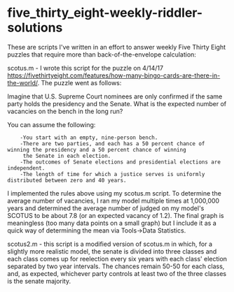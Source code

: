 # five_thirty_eight-weekly-riddler-solutions
These are scripts I've written in an effort to answer weekly Five Thirty Eight puzzles that require more than back-of-the-envelope calculation:

scotus.m - I wrote this script for the puzzle on 4/14/17 https://fivethirtyeight.com/features/how-many-bingo-cards-are-there-in-the-world/. The puzzle went as follows:

  Imagine that U.S. Supreme Court nominees are only confirmed if the same party holds the presidency and the Senate. What is 
  the expected number of vacancies on the bench in the long run?

  You can assume the following:

        -You start with an empty, nine-person bench.
        -There are two parties, and each has a 50 percent chance of winning the presidency and a 50 percent chance of winning 
         the Senate in each election.
        -The outcomes of Senate elections and presidential elections are independent.
        -The length of time for which a justice serves is uniformly distributed between zero and 40 years.
  
I implemented the rules above using my scotus.m script. To determine the average number of vacancies, I ran my model multiple
times at 1,000,000 years and determined the average number of judged on my model's SCOTUS to be about 7.8 (or an expected 
vacancy of 1.2). The final graph is meaningless (too many data points on a small graph) but I include it as a quick way of 
determining the mean via Tools->Data Statistics. 

scotus2.m - this script is a modified version of scotus.m in which, for a slightly more realistic model, the senate is divided 
into three classes and each class comes up for reelection every six years with each class' election separated by two year 
intervals. The chances remain 50-50 for each class, and, as expected, whichever party controls at least two of the three 
classes is the senate majority.
